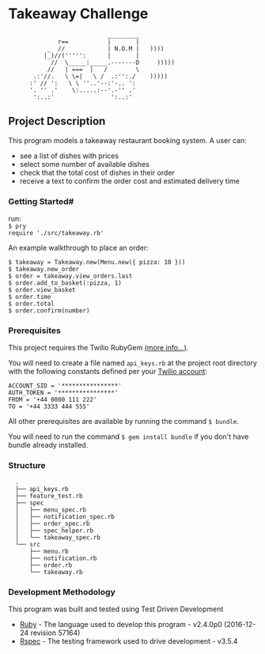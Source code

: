 Takeaway Challenge
==================
```
                            _________
              r==           |       |
           _  //            | N.O.M |   ))))
          |_)//(''''':      |       |
            //  \_____:_____.-------D     )))))
           //   | ===  |   /        \
       .:'//.   \ \=|   \ /  .:'':./    )))))
      :' // ':   \ \ ''..'--:'-.. ':
      '. '' .'    \:.....:--'.-'' .'
       ':..:'                ':..:'

 ```

## Project Description ##

This program models a takeaway restaurant booking system. A user can:
- see a list of dishes with prices
- select some number of available dishes
- check that the total cost of dishes in their order
- receive a text to confirm the order cost and estimated delivery time

### Getting Started#

run:  
      ```$ pry ```  
      ```require './src/takeaway.rb'```  

An example walkthrough to place an order:

```
$ takeaway = Takeaway.new(Menu.new({ pizza: 10 }))
$ takeaway.new_order
$ order = takeaway.view_orders.last
$ order.add_to_basket(:pizza, 1)
$ order.view_basket
$ order.time
$ order.total
$ order.confirm(number)
```  


### Prerequisites

This project requires the Twilio RubyGem [(more info...)](https://www.twilio.com/docs/libraries/ruby).

You will need to create a file named ```api_keys.rb``` at the project root directory with the following constants defined per your [Twilio account](https://www.twilio.com):

    ACCOUNT_SID = '****************'
    AUTH_TOKEN = '****************'
    FROM = '+44 0000 111 222'
    TO = '+44 3333 444 555'

All other prerequisites are available by running the command ```$ bundle```.

You will need to run the command ```$ gem install bundle``` if you don't have bundle already installed.

### Structure ###
      .
      ├── api_keys.rb
      ├── feature_test.rb
      ├── spec
      │   ├── menu_spec.rb
      │   ├── notification_spec.rb
      │   ├── order_spec.rb
      │   ├── spec_helper.rb
      │   └── takeaway_spec.rb
      └── src
          ├── menu.rb
          ├── notification.rb
          ├── order.rb
          └── takeaway.rb

### Development Methodology

This program was built and tested using Test Driven Development

* [Ruby](https://www.ruby-lang.org) - The language used to develop this program - v2.4.0p0 (2016-12-24 revision 57164)
* [Rspec](http://rspec.info) - The testing framework used to drive development - v3.5.4
